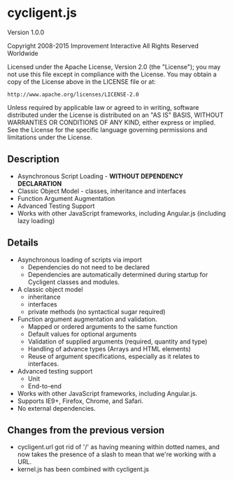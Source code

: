 cycligent.js
============

Version 1.0.0

Copyright 2008-2015 Improvement Interactive All Rights Reserved Worldwide

Licensed under the Apache License, Version 2.0 (the "License");
you may not use this file except in compliance with the License.
You may obtain a copy of the License above in the LICENSE file or at:

    http://www.apache.org/licenses/LICENSE-2.0

Unless required by applicable law or agreed to in writing, software
distributed under the License is distributed on an "AS IS" BASIS,
WITHOUT WARRANTIES OR CONDITIONS OF ANY KIND, either express or implied.
See the License for the specific language governing permissions and
limitations under the License.

Description
-----------

- Asynchronous Script Loading - **WITHOUT DEPENDENCY DECLARATION**
- Classic Object Model - classes, inheritance and interfaces
- Function Argument Augmentation
- Advanced Testing Support
- Works with other JavaScript frameworks, including Angular.js (including lazy loading)

Details
--------
  
- Asynchronous loading of scripts via import
  - Dependencies do not need to be declared
  - Dependencies are automatically determined during startup for Cycligent
    classes and modules.
- A classic object model
  - inheritance
  - interfaces
  - private methods (no syntactical sugar required)
- Function argument augmentation and validation.
  - Mapped or ordered arguments to the same function
  - Default values for optional arguments
  - Validation of supplied arguments (required, quantity and
    type)
  - Handling of advance types (Arrays and HTML elements)
  - Reuse of argument specifications, especially as it relates to
    interfaces.
- Advanced testing support
  - Unit
  - End-to-end
- Works with other JavaScript frameworks, including Angular.js.
- Supports IE9+, Firefox, Chrome, and Safari.
- No external dependencies.

Changes from the previous version
---------------------------------
  
- cycligent.url got rid of '/' as having meaning within dotted names,
  and now takes the presence of a slash to mean that we're working with a URL.
- kernel.js has been combined with cycligent.js
